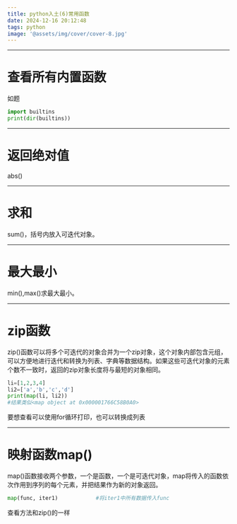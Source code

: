 ```yaml
---
title: python入土(6)常用函数
date: 2024-12-16 20:12:48
tags: python
image: '@assets/img/cover/cover-8.jpg'
---
```




-----------------------------------------------

# 查看所有内置函数

如题

```python
import builtins
print(dir(builtins))
```

-------------------------------------------------------

# 返回绝对值

abs()

-----------------------------------------------------
# 求和

sum()，括号内放入可迭代对象。

------

# 最大最小

min(),max()求最大最小。

--------------------------------------------------

# zip函数

zip()函数可以将多个可迭代的对象合并为一个zip对象，这个对象内部包含元组，可以方便地进行迭代和转换为列表、字典等数据结构‌。如果这些可迭代对象的元素个数不一致时，返回的zip对象长度将与最短的对象相同。‌

```python
li=[1,2,3,4]
li2=['a','b','c','d']
print(map(li, li2))
#结果类似<map object at 0x000001766C58B0A0>
```

要想查看可以使用for循环打印，也可以转换成列表

-------------------------------------------------------

# 映射函数map()

map()函数接收两个参数，一个是函数，一个是可迭代对象，map将传入的函数依次作用到序列的每个元素，并把结果作为新的对象返回。

```python
map(func, iter1)            #将iter1中所有数据传入func
```

查看方法和zip()的一样
